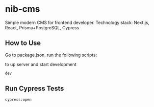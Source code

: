 # nib-cms
Simple modern CMS for frontend developer. Technology stack: Next.js, React, Prisma+PostgreSQL, Cypress

## How to Use

Go to package.json, run the following scripts:

to up server and start development 
```bash
dev
```

## Run Cypress Tests

```bash
cypress:open
```
